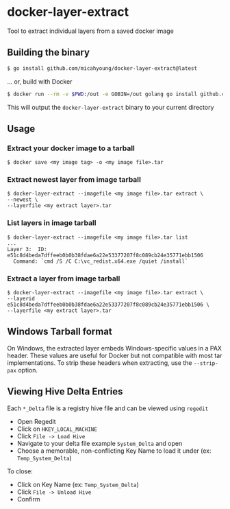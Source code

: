 # docker-layer-extract

Tool to extract individual layers from a saved docker image

## Building the binary
```bash
$ go install github.com/micahyoung/docker-layer-extract@latest
```

... or, build with Docker
```bash
$ docker run --rm -v $PWD:/out -e GOBIN=/out golang go install github.com/micahyoung/docker-layer-extract@latest
```
This will output the `docker-layer-extract` binary to your current directory

## Usage

### Extract your docker image to a tarball
```
$ docker save <my image tag> -o <my image file>.tar
```

### Extract newest layer from image tarball
```
$ docker-layer-extract --imagefile <my image file>.tar extract \
--newest \
--layerfile <my extract layer>.tar
```


### List layers in image tarball
```
$ docker-layer-extract --imagefile <my image file>.tar list 
...
Layer 3:  ID: e51c8d4beda7dffeeb0b0b38fdae6a22e53377207f8c089cb24e35771ebb1506
  Command: `cmd /S /C C:\vc_redist.x64.exe /quiet /install`
```

### Extract a layer from image tarball
```
$ docker-layer-extract --imagefile <my image file>.tar extract \
--layerid e51c8d4beda7dffeeb0b0b38fdae6a22e53377207f8c089cb24e35771ebb1506 \
--layerfile <my extract layer>.tar
```

## Windows Tarball format
On Windows, the extracted layer embeds Windows-specific values in a PAX header. These values are useful for Docker but not compatible with most tar implementations. To strip these headers when extracting, use the `--strip-pax` option.

## Viewing Hive Delta Entries
Each `*_Delta` file is a registry hive file and can be viewed using `regedit`
* Open Regedit
* Click on `HKEY_LOCAL_MACHINE`
* Click `File -> Load Hive`
* Navigate to your delta file example `System_Delta` and open
* Choose a memorable, non-conflicting Key Name to load it under (ex: `Temp_System_Delta`)

To close:
* Click on Key Name (ex: `Temp_System_Delta`)
* Click `File -> Unload Hive`
* Confirm 

